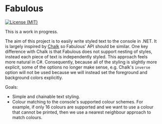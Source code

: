 # Fabulous

[![License (MIT)](https://img.shields.io/badge/license-MIT-blue.svg)](https://opensource.org/licenses/MIT)

This is a work in progress.

The aim of this project is to easily write styled text to the console in .NET. It is largely inspired by [Chalk](https://github.com/chalk/chalk) so Fabulous' API should be similar. One key difference with Chalk is that Fabulous does not support nesting of styles, instead each piece of text is independently styled. This approach feels more natural in C\#. Consequently, because all of the styling is slightly more explicit, some of the options no longer make sense, e.g. Chalk's `inverse` option will not be used because we will instead set the foreground and background colors explicitly.

Goals:

* Simple and chainable text styling.
* Colour matching to the console's supported colour schemes. For example, if only 16 colours are supported and we want to use a colour that cannot be printed, then we use a nearest neighbour approach to match colours.